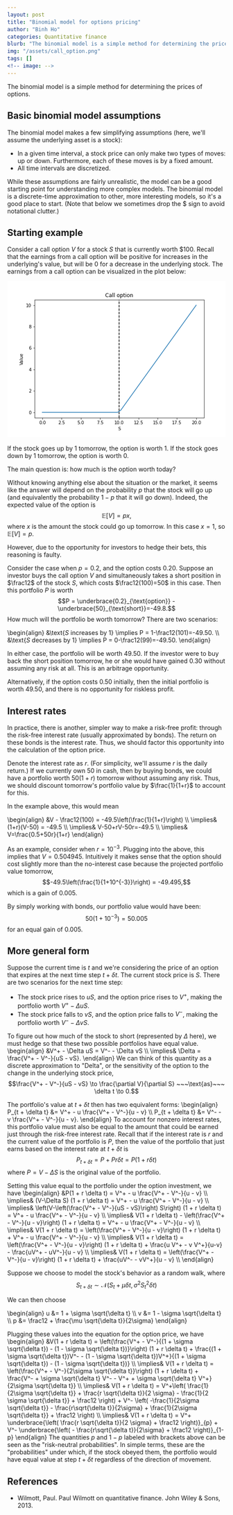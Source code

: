 ```yaml
---
layout: post
title: "Binomial model for options pricing"
author: "Binh Ho"
categories: Quantitative finance
blurb: "The binomial model is a simple method for determining the prices of options."
img: "/assets/call_option.png"
tags: []
<!-- image: -->
---
```


The binomial model is a simple method for determining the prices of options.

## Basic binomial model assumptions

The binomial model makes a few simplifying assumptions (here, we'll assume the underlying asset is a stock):
- In a given time interval, a stock price can only make two types of moves: up or down. Furthermore, each of these moves is by a fixed amount.
- All time intervals are discretized.

While these assumptions are fairly unrealistic, the model can be a good starting point for understanding more complex models. The binomial model is a discrete-time approximation to other, more interesting models, so it's a good place to start. (Note that below we sometimes drop the $ sign to avoid notational clutter.)

## Starting example

Consider a call option $V$ for a stock $S$ that is currently worth \$100. Recall that the earnings from a call option will be positive for increases in the underlying's value, but will be 0 for a decrease in the underlying stock. The earnings from a call option can be visualized in the plot below:

![call_option](/assets/call_option.png)

If the stock goes up by 1 tomorrow, the option is worth 1. If the stock goes down by 1 tomorrow, the option is worth 0.

The main question is: how much is the option worth today?

Without knowing anything else about the situation or the market, it seems like the answer will depend on the probability $p$ that the stock will go up (and equivalently the probability $1-p$ that it will go down). Indeed, the expected value of the option is 
$$\mathbb{E}[V] = px,$$
where $x$ is the amount the stock could go up tomorrow. In this case $x=1$, so $\mathbb{E}[V] = p$.

However, due to the opportunity for investors to hedge their bets, this reasoning is faulty. 

Consider the case when $p=0.2$, and the option costs $0.20$. Suppose an investor buys the call option $V$ and simultaneously takes a short position in $\frac12$ of the stock $S$, which costs $\frac12(100)=50$ in this case. Then this portfolio $P$ is worth 
$$P = \underbrace{0.2}_{\text{option}} - \underbrace{50}_{\text{short}}=-49.8.$$ How much will the portfolio be worth tomorrow? There are two scenarios:

\begin{align} &\text{$S$ increases by 1} \implies P = 1-\frac12(101)=-49.50. \\\ &\text{$S$ decreases by 1} \implies P = 0-\frac12(99)=-49.50. \end{align}

In either case, the portfolio will be worth $49.50$. If the investor were to buy back the short position tomorrow, he or she would have gained $0.30$ without assuming any risk at all. This is an arbitrage opportunity.

Alternatively, if the option costs $0.50$ initially, then the initial portfolio is worth $49.50$, and there is no opportunity for riskless profit.

## Interest rates

In practice, there is another, simpler way to make a risk-free profit: through the risk-free interest rate (usually approximated by bonds). The return on these bonds is the interest rate. Thus, we should factor this opportunity into the calculation of the option price.

Denote the interest rate as $r$. (For simplicity, we'll assume $r$ is the daily return.) If we currently own $50$ in cash, then by buying bonds, we could have a portfolio worth $50(1+r)$ tomorrow without assuming any risk. Thus, we should discount tomorrow's portfolio value by $\frac{1}{1+r}$ to account for this.

In the example above, this would mean

\begin{align} &V - \frac12(100) = -49.5\left(\frac{1}{1+r}\right) \\\ \implies& (1+r)(V-50) = -49.5 \\\ \implies& V-50+rV-50r=-49.5 \\\ \implies& V=\frac{0.5+50r}{1+r} \end{align}

As an example, consider when $r=10^{-3}$. Plugging into the above, this implies that $V=0.504945$. Intuitively it makes sense that the option should cost slightly more than the no-interest case because the projected portfolio value tomorrow, $$-49.5\left(\frac{1}{1+10^{-3}}\right) = -49.495,$$
which is a gain of $0.005$.

By simply working with bonds, our portfolio value would have been:
$$50(1+10^{-3}) = 50.005$$
for an equal gain of $0.005$.

## More general form

Suppose the current time is $t$ and we're considering the price of an option that expires at the next time step $t + \delta t$. The current stock price is $S$. There are two scenarios for the next time step:
- The stock price rises to $uS$, and the option price rises to $V^+$, making the portfolio worth $V^+ - \Delta uS$.
- The stock price falls to $vS$, and the option price falls to $V^-$, making the portfolio worth $V^- - \Delta vS$.

To figure out how much of the stock to short (represented by $\Delta$ here), we must hedge so that these two possible portfolios have equal value.
\begin{align} &V^+ - \Delta uS = V^- - \Delta vS \\\ \implies& \Delta = \frac{V^+ - V^-}{uS - vS}. \end{align}
We can think of this quantity as a discrete approximation to "Delta", or the sensitivity of the option to the change in the underlying stock price, 
$$\frac{V^+ - V^-}{uS - vS} \to \frac{\partial V}{\partial S} ~~~\text{as}~~~ \delta t \to 0.$$

The portfolio's value at $t+\delta t$ then has two equivalent forms:
\begin{align} P_{t + \delta t} &= V^+ - u \frac{V^+ - V^-}{u - v} \\\ P_{t + \delta t} &= V^- - v \frac{V^+ - V^-}{u - v}. \end{align}
To account for nonzero interest rates, this portfolio value must also be equal to the amount that could be earned just through the risk-free interest rate. Recall that if the interest rate is $r$ and the current value of the portfolio is $P$, then the value of the portfolio that just earns based on the interest rate at $t + \delta t$ is
$$P_{t + \delta t} = P + Pr\delta t = P(1 + r \delta t)$$
where $P = V-\Delta S$ is the original value of the portfolio.

Setting this value equal to the portfolio under the option investment, we have
\begin{align} &P(1 + r \delta t) = V^+ - u \frac{V^+ - V^-}{u - v} \\\ \implies& (V-\Delta S) (1 + r \delta t) = V^+ - u \frac{V^+ - V^-}{u - v} \\\ \implies& \left(V-\left(\frac{V^+ - V^-}{uS - vS}\right) S\right) (1 + r \delta t) = V^+ - u \frac{V^+ - V^-}{u - v} \\\ \implies& V(1 + r \delta t) - \left(\frac{V^+ - V^-}{u - v}\right) (1 + r \delta t) = V^+ - u \frac{V^+ - V^-}{u - v} \\\ \implies& V(1 + r \delta t) = \left(\frac{V^+ - V^-}{u - v}\right) (1 + r \delta t) + V^+ - u \frac{V^+ - V^-}{u - v} \\\ \implies& V(1 + r \delta t) = \left(\frac{V^+ - V^-}{u - v}\right) (1 + r \delta t) + \frac{u V^+ - v V^+}{u-v} - \frac{uV^+ - uV^-}{u - v} \\\ \implies& V(1 + r \delta t) = \left(\frac{V^+ - V^-}{u - v}\right) (1 + r \delta t) + \frac{uV^- - vV^+}{u - v} \\\ \end{align}

Suppose we choose to model the stock's behavior as a random walk, where
$$S_{t+\delta t} \sim \mathcal{N}(S_t + \mu \delta t, \sigma^2 S_t^2 \delta t)$$


We can then choose

\begin{align} u &= 1 + \sigma \sqrt{\delta t} \\\ v &= 1 - \sigma \sqrt{\delta t} \\\ p &= \frac12 + \frac{\mu \sqrt{\delta t}}{2\sigma} \end{align}

Plugging these values into the equation for the option price, we have
\begin{align} &V(1 + r \delta t) = \left(\frac{V^+ - V^-}{(1 + \sigma \sqrt{\delta t}) - (1 - \sigma \sqrt{\delta t})}\right) (1 + r \delta t) + \frac{(1 + \sigma \sqrt{\delta t})V^- - (1 - \sigma \sqrt{\delta t})V^+}{(1 + \sigma \sqrt{\delta t}) - (1 - \sigma \sqrt{\delta t})} \\\ \implies& V(1 + r \delta t) = \left(\frac{V^+ - V^-}{2\sigma \sqrt{\delta t}}\right) (1 + r \delta t) + \frac{V^- + \sigma \sqrt{\delta t} V^- - V^+ + \sigma \sqrt{\delta t} V^+}{2\sigma \sqrt{\delta t}} \\\ \implies& V(1 + r \delta t) = V^+\left( \frac{1}{2\sigma \sqrt{\delta t}}  + \frac{r \sqrt{\delta t}}{2 \sigma} - \frac{1}{2 \sigma \sqrt{\delta t}} + \frac12 \right) + V^- \left( -\frac{1}{2\sigma \sqrt{\delta t}} - \frac{r\sqrt{\delta t}}{2\sigma} + \frac{1}{2\sigma \sqrt{\delta t}} + \frac12 \right) \\\ \implies& V(1 + r \delta t) = V^+ \underbrace{\left( \frac{r \sqrt{\delta t}}{2 \sigma} + \frac12 \right)}\_{p} + V^- \underbrace{\left( - \frac{r\sqrt{\delta t}}{2\sigma} + \frac12 \right)}\_{1-p} \end{align}
The quantities $p$ and $1-p$ labeled with brackets above can be seen as the "risk-neutral probabilities". In simple terms, these are the "probabilities" under which, if the stock obeyed them, the portfolio would have equal value at step $t+\delta t$ regardless of the direction of movement.


## References

- Wilmott, Paul. Paul Wilmott on quantitative finance. John Wiley & Sons, 2013.
